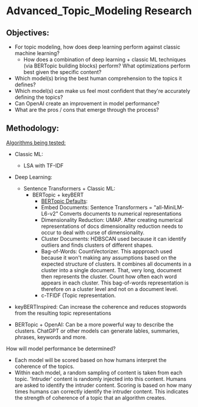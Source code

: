# Advanced_Topic_Modeling Research

## Objectives: 
- For topic modeling, how does deep learning perform against classic machine learning?
    - How does a combination of deep learning + classic ML techniques (via BERTopic building blocks) perform? What optimizations perform best given the specific content?  
- Which model(s) bring the best human comprehension to the topics it defines? 
- Which model(s) can make us feel most confident that they're accurately defining the topics? 
- Can OpenAI create an improvement in model performance?
- What are the pros / cons that emerge through the process? 


## Methodology:
<ins>Algorithms being tested:</ins>

- Classic ML:
  - LSA with TF-IDF

- Deep Learning:
  - Sentence Transformers + Classic ML:
    - BERTopic + keyBERT
        - [BERTopic Defaults](https://maartengr.github.io/BERTopic/algorithm/algorithm.html#visual-overview):
        - Embed Documents: Sentence Transformers = "all-MiniLM-L6-v2" Converts documents to numerical representations
        - Dimensionality Reduction: UMAP. After creating numerical representations of docs dimensionality reduction needs to occur to deal with curse of dimensionality. 
        - Cluster Documents: HDBSCAN used because it can identify outliers and finds clusters of different shapes.  
        - Bag-of-Words: CountVectorizer. This appproach used because it won't making any assumptions based on the expected structure of clusters. It combines all documents in a cluster into a single document. That, very long, document then represents the cluster. Count how often each word appears in each cluster. This bag-of-words representation is therefore on a cluster level and not on a document level.
        - c-TFIDF (Topic representation. 
- keyBERTInspired: Can increase the coherence and reduces stopwords from the resulting topic representations
- BERTopic + OpenAI: Can be a more powerful way to describe the clusters. ChatGPT or other models can generate lables, summaries, phrases, keywords and more. 

How will model performance be determined? 
- Each model will be scored based on how humans interpret the coherence of the topics. 
- Within each model, a random sampling of content is taken from each topic. 'Intruder' content is randomly injected into this content. Humans are asked to identify the intruder content. Scoring is based on how many times humans can correctly identify the intruder content. This indicates the strength of coherence of a topic that an algorithm creates.   



